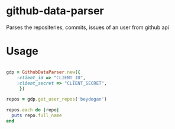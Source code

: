 github-data-parser
==================

Parses the repositeries, commits, issues of an user from github api


Usage
==================

```ruby

gdp = GithubDataParser.new({
    :client_id => "CLIENT_ID",
    :client_secret => "CLIENT_SECRET",
     })

repos = gdp.get_user_repos('beydogan')

repos.each do |repo|
  puts repo.full_name
end

```

